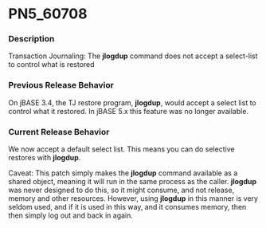 # PN5_60708

<PageHeader />

### Description

Transaction Journaling: The **jlogdup** command does not accept a select-list to control what is restored



### Previous Release Behavior

On jBASE 3.4, the TJ restore program, **jlogdup**, would accept a select list to control what it restored. In jBASE 5.x this feature was no longer available.



### Current Release Behavior

We now accept a default select list. This means you can do selective restores with **jlogdup**.

Caveat: This patch simply makes the **jlogdup** command available as a shared object, meaning it will run in the same process as the caller. **jlogdup** was never designed to do this, so it might consume, and not release, memory and other resources. However, using **jlogdup** in this manner is very seldom used, and if it is used in this way, and it consumes memory, then then simply log out and back in again.
